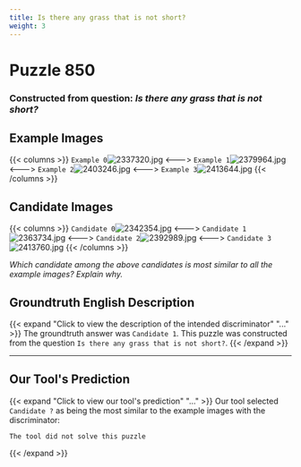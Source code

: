 ```yaml
---
title: Is there any grass that is not short?
weight: 3
---
```


# Puzzle 850
### Constructed from question: _Is there any grass that is not short?_


## Example Images
{{< columns >}}
`Example 0`![2337320.jpg](/gqa_images/2337320.jpg)
<--->
`Example 1`![2379964.jpg](/gqa_images/2379964.jpg)
<--->
`Example 2`![2403246.jpg](/gqa_images/2403246.jpg)
<--->
`Example 3`![2413644.jpg](/gqa_images/2413644.jpg)
{{< /columns >}}

## Candidate Images
{{< columns >}}
`Candidate 0`![2342354.jpg](/gqa_images/2342354.jpg)
<--->
`Candidate 1`![2363734.jpg](/gqa_images/2363734.jpg)
<--->
`Candidate 2`![2392989.jpg](/gqa_images/2392989.jpg)
<--->
`Candidate 3`![2413760.jpg](/gqa_images/2413760.jpg)
{{< /columns >}}

*Which candidate among the above candidates is most similar to all the example images? Explain why.*

## Groundtruth English Description

{{< expand "Click to view the description of the intended discriminator" "..." >}}
The groundtruth answer was `Candidate 1`. This puzzle was constructed from the question `Is there any grass that is not short?`.
{{< /expand >}}

---

## Our Tool's Prediction

{{< expand "Click to view our tool's prediction" "..." >}}
Our tool selected `Candidate ?` as being the most similar to the example images with the discriminator:
```plaintext
The tool did not solve this puzzle
```
{{< /expand >}}
